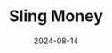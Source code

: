 ---  
layout: startup_page  
title: "Sling Money"  
id: "sling.money"  
permalink: "/slingmoneysling.money08142024/"  
website: "https://sling.money/"  
funding_round: "Series A"  
funding_amount: "$15M"  
investors: "Union Square Ventures, Ribbit Capital, Slow Ventures"  
about: "Sling Money is an app designed for instant, easy, and low-cost global money transfers. It combines stablecoin technology with a user-friendly interface and seamless fiat integration for faster and cheaper transactions across 50+ countries. The app aims to make global money transfers as simple and intuitive as other internet services."  
markets: "Fintech, Financial Services"  
hq: "Amsterdam, Noord-Holland, The Netherlands"  
founded_year: ""  
linkedin: "https://www.linkedin.com/company/sling-money"  
twitter: ""  
instagram: ""  
facebook: ""  
crunchbase: "https://www.crunchbase.com/organization/sling-money"  
pitchbook: "https://pitchbook.com/profiles/company/160119-64"  

date_display: "14-Aug-2024"  
date: "2024-08-14"

# SEO Optimization  
meta_title: "Sling Money - Series A Funding ($15M)"  
meta_description: "Sling Money, Sling Money is an app designed for instant, easy, and low-cost global money transfers. It combines stablecoin technology with a user-friendly interfac..."  
meta_keywords: "Sling Money, Fintech, Financial Services, Series A funding"  
canonical_url: "https://startup.projectstartups.com/slingmoneysling.money08142024/"  
---